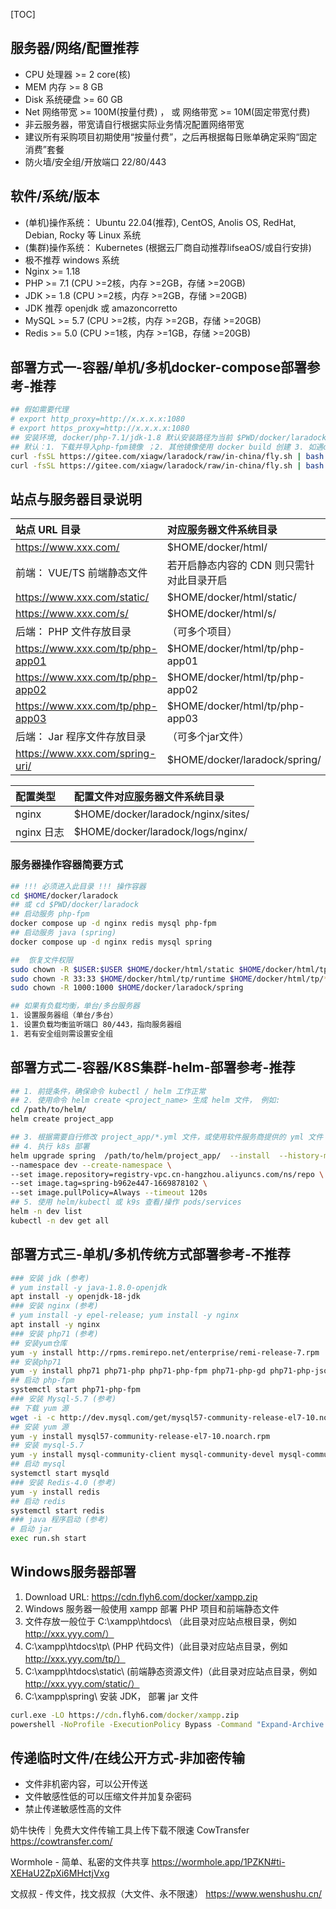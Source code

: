 [TOC]

## 服务器/网络/配置推荐
- CPU 处理器     >= 2 core(核)
- MEM 内存       >= 8 GB
- Disk 系统硬盘   >= 60 GB
- Net 网络带宽    >= 100M(按量付费) ， 或 网络带宽 >= 10M(固定带宽付费)
- 非云服务器，带宽请自行根据实际业务情况配置网络带宽
- 建议所有采购项目初期使用“按量付费”，之后再根据每日账单确定采购“固定消费”套餐
- 防火墙/安全组/开放端口 22/80/443

## 软件/系统/版本
- (单机)操作系统： Ubuntu 22.04(推荐), CentOS, Anolis OS, RedHat, Debian, Rocky 等 Linux 系统
- (集群)操作系统： Kubernetes (根据云厂商自动推荐lifseaOS/或自行安排)
- 极不推荐 windows 系统
- Nginx >= 1.18
- PHP   >= 7.1 (CPU >=2核，内存 >=2GB，存储 >=20GB)
- JDK   >= 1.8 (CPU >=2核，内存 >=2GB，存储 >=20GB)
- JDK 推荐 openjdk 或 amazoncorretto
- MySQL >= 5.7 (CPU >=2核，内存 >=2GB，存储 >=20GB)
- Redis >= 5.0 (CPU >=1核，内存 >=1GB，存储 >=20GB)


## 部署方式一-容器/单机/多机docker-compose部署参考-推荐
```sh
## 假如需要代理
# export http_proxy=http://x.x.x.x:1080
# export https_proxy=http://x.x.x.x:1080
## 安装环境, docker/php-7.1/jdk-1.8 默认安装路径为当前 $PWD/docker/laradock 或 $HOME/docker/laradock
## 默认：1. 下载并导入php-fpm镜像 ；2. 其他镜像使用 docker build 创建 3. 如遇docker hub问题需下载所有镜像 后面加跟参数 download_image
curl -fsSL https://gitee.com/xiagw/laradock/raw/in-china/fly.sh | bash -s nginx php redis mysql
curl -fsSL https://gitee.com/xiagw/laradock/raw/in-china/fly.sh | bash -s nginx java redis mysql
```


## 站点与服务器目录说明
|  站点 URL 目录  | 对应服务器文件系统目录 |
| :------------ | :------------ |
| https://www.xxx.com/ | $HOME/docker/html/ |
| 前端： VUE/TS 前端静态文件  | 若开启静态内容的 CDN 则只需针对此目录开启 |
| https://www.xxx.com/static/ | $HOME/docker/html/static/ |
| https://www.xxx.com/s/ |  $HOME/docker/html/s/ |
| 后端： PHP 文件存放目录 | （可多个项目） |
| https://www.xxx.com/tp/php-app01 | $HOME/docker/html/tp/php-app01 |
| https://www.xxx.com/tp/php-app02 | $HOME/docker/html/tp/php-app02 |
| https://www.xxx.com/tp/php-app03 | $HOME/docker/html/tp/php-app03 |
| 后端： Jar 程序文件存放目录 | （可多个jar文件） |
| https://www.xxx.com/spring-uri/ | $HOME/docker/laradock/spring/ |


|  配置类型  | 配置文件对应服务器文件系统目录 |
| :------------ | :------------ |
| nginx | $HOME/docker/laradock/nginx/sites/ |
| nginx 日志 | $HOME/docker/laradock/logs/nginx/ |


### 服务器操作容器简要方式
```sh
## !!! 必须进入此目录 !!! 操作容器
cd $HOME/docker/laradock
## 或 cd $PWD/docker/laradock
## 启动服务 php-fpm
docker compose up -d nginx redis mysql php-fpm
## 启动服务 java (spring)
docker compose up -d nginx redis mysql spring

##  恢复文件权限
sudo chown -R $USER:$USER $HOME/docker/html/static $HOME/docker/html/tp
sudo chown -R 33:33 $HOME/docker/html/tp/runtime $HOME/docker/html/tp/*/runtime
sudo chown -R 1000:1000 $HOME/docker/laradock/spring

## 如果有负载均衡，单台/多台服务器
1. 设置服务器组（单台/多台）
1. 设置负载均衡监听端口 80/443，指向服务器组
1. 若有安全组则需设置安全组

```

## 部署方式二-容器/K8S集群-helm-部署参考-推荐
```sh
## 1. 前提条件，确保命令 kubectl / helm 工作正常
## 2. 使用命令 helm create <project_name> 生成 helm 文件， 例如:
cd /path/to/helm/
helm create project_app

## 3. 根据需要自行修改 project_app/*.yml 文件，或使用软件服务商提供的 yml 文件
## 4. 执行 k8s 部署
helm upgrade spring  /path/to/helm/project_app/  --install  --history-max 1 \
--namespace dev --create-namespace \
--set image.repository=registry-vpc.cn-hangzhou.aliyuncs.com/ns/repo \
--set image.tag=spring-b962e447-1669878102 \
--set image.pullPolicy=Always --timeout 120s
## 5. 使用 helm/kubectl 或 k9s 查看/操作 pods/services
helm -n dev list
kubectl -n dev get all
```

## 部署方式三-单机/多机传统方式部署参考-不推荐
```sh
### 安装 jdk (参考)
# yum install -y java-1.8.0-openjdk
apt install -y openjdk-18-jdk
### 安装 nginx (参考)
# yum install -y epel-release; yum install -y nginx
apt install -y nginx
### 安装 php71 (参考)
## 安装yum仓库
yum -y install http://rpms.remirepo.net/enterprise/remi-release-7.rpm
## 安装php71
yum -y install php71 php71-php php71-php-fpm php71-php-gd php71-php-json php71-php-mbstring php71-php-mysqlnd php71-php-xml php71-php-xmlrpc php71-php-redis php71-php-pecl-mongodb php71-php-pecl-imagick php71-php-mcrypt php71-php-bcmath php71-php-gmp php71-php-pecl-mysql php71-php-pecl-zip php71-php-soap php71-php-process php71-php-gnupg php71-php-amqp php71-php-opcache
## 启动 php-fpm
systemctl start php71-php-fpm
### 安装 Mysql-5.7 (参考)
## 下载 yum 源
wget -i -c http://dev.mysql.com/get/mysql57-community-release-el7-10.noarch.rpm
## 安装 yum 源
yum -y install mysql57-community-release-el7-10.noarch.rpm
## 安装 mysql-5.7
yum -y install mysql-community-client mysql-community-devel mysql-community-libs mysql-community-server
## 启动 mysql
systemctl start mysqld
### 安装 Redis-4.0 (参考)
yum -y install redis
## 启动 redis
systemctl start redis
### java 程序启动 (参考)
# 启动 jar
exec run.sh start
```

## Windows服务器部署
1. Download URL: https://cdn.flyh6.com/docker/xampp.zip
1. Windows 服务器一般使用 xampp 部署 PHP 项目和前端静态文件
1. 文件存放一般位于 C:\xampp\htdocs\ （此目录对应站点根目录，例如 http://xxx.yyy.com/）
1. C:\xampp\htdocs\tp\ (PHP 代码文件)（此目录对应站点目录，例如 http://xxx.yyy.com/tp/）
1. C:\xampp\htdocs\static\ (前端静态资源文件)（此目录对应站点目录，例如 http://xxx.yyy.com/static/）
1. C:\xampp\spring\ 安装 JDK， 部署 jar 文件
```bat
curl.exe -LO https://cdn.flyh6.com/docker/xampp.zip
powershell -NoProfile -ExecutionPolicy Bypass -Command "Expand-Archive .\xampp.zip C:\xampp\"
```


## 传递临时文件/在线公开方式-非加密传输
- 文件非机密内容，可以公开传送
- 文件敏感性低的可以压缩文件并加复杂密码
- 禁止传递敏感性高的文件

奶牛快传｜免费大文件传输工具上传下载不限速 CowTransfer
https://cowtransfer.com/

Wormhole - 简单、私密的文件共享
https://wormhole.app/1PZKN#ti-XEHaU2ZpXi6MHctjVxg

文叔叔 - 传文件，找文叔叔（大文件、永不限速）
https://www.wenshushu.cn/
